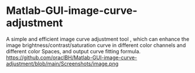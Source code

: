 # Matlab-GUI-image-curve-adjustment
A simple and efficient image curve adjustment tool , which can enhance the image brightness/contrast/saturation curve in different color channels and different color Spaces, and output curve fitting formula.  
https://github.com/oraclBH/Matlab-GUI-image-curve-adjustment/blob/main/Screenshots/image.png
